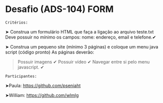 # Desafio (ADS-104) FORM

    Critérios:
➤ Construa um formulário HTML que faça a ligação ao arquivo teste.txt
Deve possuir no mínimo os campos: nome: endereço, email e telefone.✔

➤ Construa um pequeno site (mínimo 3 páginas) e coloque um menu java script (código pronto)
As páginas deverão:
> Possuir imagens ✔
> Possuir vídeo ✔
> Navegar entre si pelo menu javascript. ✔


    Participantes:
    
➤Paula: https://github.com/pseniaht

➤William: https://github.com/wlmlg


